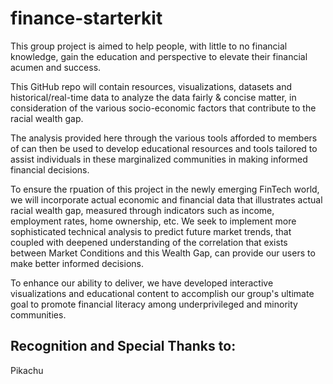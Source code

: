 # finance-starterkit
This group project is aimed to help people, with little to no financial knowledge, gain the education and perspective to elevate their financial acumen and success.

This GitHub repo will contain resources, visualizations, datasets and historical/real-time data to analyze the data fairly & concise matter, in consideration of the various socio-economic factors that contribute to the racial wealth gap. 

The analysis provided here through the various tools afforded to members of  can then be used to develop educational resources and tools tailored to assist individuals in these marginalized communities in making informed financial decisions.

To ensure the rpuation of this project in the newly emerging FinTech world, we will incorporate actual economic and financial data that illustrates actual racial wealth gap, measured through indicators such as income, employment rates, home ownership, etc. We seek to implement more sophisticated technical analysis to predict future market trends, that coupled with deepened understanding of the correlation that exists between Market Conditions and this Wealth Gap, can provide our users to make better informed decisions. 

To enhance our ability to deliver, we have developed interactive visualizations and educational content to accomplish our group's ultimate goal to promote  financial literacy among underprivileged and minority communities.

## Recognition and Special Thanks to:

Pikachu
